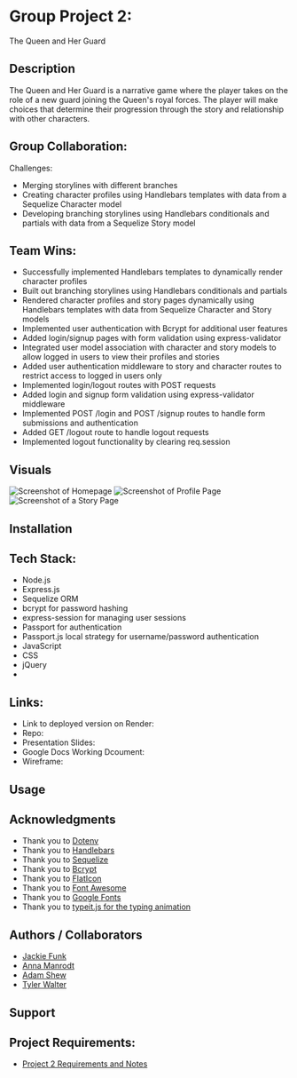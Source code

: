 # Group Project 2:  
The Queen and Her Guard


## Description
The Queen and Her Guard is a narrative game where the player takes on the role of a new guard joining the Queen's royal forces. The player will make choices that determine their progression through the story and relationship with other characters.

## Group Collaboration:
Challenges:
- Merging storylines with different branches
- Creating character profiles using Handlebars templates with data from a Sequelize Character model
- Developing branching storylines using Handlebars conditionals and partials with data from a Sequelize Story model
 

## Team Wins:
- Successfully implemented Handlebars templates to dynamically render character profiles
- Built out branching storylines using Handlebars conditionals and partials
- Rendered character profiles and story pages dynamically using Handlebars templates with data from Sequelize Character and Story models
- Implemented user authentication with Bcrypt for additional user features
- Added login/signup pages with form validation using express-validator
- Integrated user model association with character and story models to allow logged in users to view their profiles and stories
- Added user authentication middleware to story and character routes to restrict access to logged in users only
- Implemented login/logout routes with POST requests
- Added login and signup form validation using express-validator middleware
- Implemented POST /login and POST /signup routes to handle form submissions and authentication
- Added GET /logout route to handle logout requests
- Implemented logout functionality by clearing req.session


## Visuals
![Screenshot of Homepage](xxxxxxxxxxx)
![Screenshot of Profile Page](xxxxxxxxxxx)
![Screenshot of a Story Page](xxxxxxxxxxx)


## Installation


## Tech Stack:
- Node.js
- Express.js
- Sequelize ORM
- bcrypt for password hashing
- express-session for managing user sessions
- Passport for authentication
- Passport.js local strategy for username/password authentication
- JavaScript
- CSS
- jQuery
- 

## Links:
- Link to deployed version on Render:
- Repo:
- Presentation Slides:
- Google Docs Working Dcoument:
- Wireframe:


## Usage


## Acknowledgments
* Thank you to [Dotenv](https://www.npmjs.com/package/dotenv)
* Thank you to [Handlebars](https://handlebarsjs.com/)
* Thank you to [Sequelize](https://www.npmjs.com/package/sequelize)
* Thank you to [Bcrypt](https://www.npmjs.com/package/bcrypt)
* Thank you to [FlatIcon](https://www.flaticon.com/)
* Thank you to [Font Awesome](https://fontawesome.com/)
* Thank you to [Google Fonts](https://fonts.google.com/)
* Thank you to [typeit.js for the typing animation](https://www.typeitjs.com/)

## Authors / Collaborators
* [Jackie Funk]()
* [Anna Manrodt]()
* [Adam Shew]()
* [Tyler Walter](https://github.com/TyWalter)

## Support

## Project Requirements:
- [Project 2 Requirements and Notes](https://docs.google.com/document/d/1fJ2dYtbmMBDxmZlDZ3rP0PYQKk4UAzI7jzBZD0HVC4w/edit)